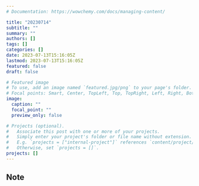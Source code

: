 ```yaml
---
# Documentation: https://wowchemy.com/docs/managing-content/

title: "20230714"
subtitle: ""
summary: ""
authors: []
tags: []
categories: []
date: 2023-07-13T15:16:05Z
lastmod: 2023-07-13T15:16:05Z
featured: false
draft: false

# Featured image
# To use, add an image named `featured.jpg/png` to your page's folder.
# Focal points: Smart, Center, TopLeft, Top, TopRight, Left, Right, BottomLeft, Bottom, BottomRight.
image:
  caption: ""
  focal_point: ""
  preview_only: false

# Projects (optional).
#   Associate this post with one or more of your projects.
#   Simply enter your project's folder or file name without extension.
#   E.g. `projects = ["internal-project"]` references `content/project/deep-learning/index.md`.
#   Otherwise, set `projects = []`.
projects: []
---
```


## Note

